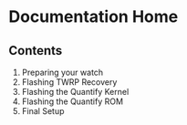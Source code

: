 # Documentation Home

## Contents

1. Preparing your watch
2. Flashing TWRP Recovery
3. Flashing the Quantify Kernel
4. Flashing the Quantify ROM
5. Final Setup
